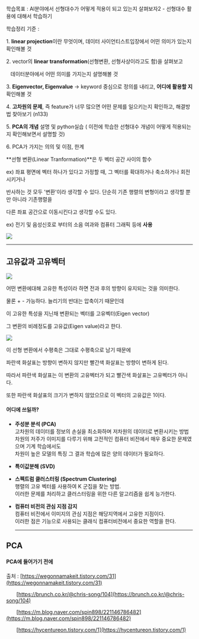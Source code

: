 학습목표 : AI분야에서 선형대수가 어떻게 적용이 되고 있는지 살펴보자2 - 선형대수 활용에 대해서 학습하기

학습정리 기준 :

1\. **linear projection**이란 무엇이며, 데이터 사이언티스트입장에서 어떤 의미가 있는지 확인해볼 것

2\. vector의 **linear transformation**(선형변환, 선형사상이라고도 함)을 살펴보고

   데이터분야에서 어떤 의미를 가지는지 설명해볼 것

3\. **Eigenvector, Eigenvalue** → keyword 중심으로 정의를 내리고, **어디에 활용할 지** 확인해볼 것

4\. **고차원의 문제**, 즉 feature가 너무 많으면 어떤 문제를 일으키는지 확인하고, 해결방법 찾아보기 (n133)

5\. **PCA의 개념** 설명 및 python실습 ( 이전에 학습한 선형대수 개념이 어떻게 적용되는지 확인해보면서 설명할 것)

6\. PCA가 가지는 의의 및 이점, 한계

**선형 변환(Linear Tranformation)**은 두 벡터 공간 사이의 함수

ex) 좌표 평면에 벡터 하나가 있다고 가정할 때, 그 벡터를 확대하거나 축소하거나 회전시키거나

반사하는 것 모두 '변환'이라 생각할 수 있다. 단순히 기존 행렬의 변형이라고 생각할 뿐만 아니라 기존행렬을 

다른 좌표 공간으로 이동시킨다고 생각할 수도 있다.

ex) 전기 및 음성신호로 부터의 소음 여과와 컴퓨터 그래픽 등에 **사용**

<img src="https://blog.kakaocdn.net/dn/mahak/btrhZMKNpxU/jtUkvSaHvhcvNvvaJfVjWK/img.gif">

---

## **고유값과 고유벡터** 

<img src="https://blog.kakaocdn.net/dn/cjBESD/btrh93SXgzl/1hY8awuWyWnM71qMnF5Jj0/img.gif">

어떤 변환에대해 고유한 특성이라 하면 전과 후의 방향이 유지되는 것을 의미한다.

물론 + - 가능하다. 늘리기의 반대는 압축이기 때문인데

이 고유한 특성을 지닌채 변환되는 벡터를 고유벡터(Eigen vector)

그 변환의 비례정도를 고유값(Eigen value)라고 한다.

<img src="https://blog.kakaocdn.net/dn/bhN6Hy/btrh8DU1oXO/Ru4eMipd58p2BsJwvrJsFK/img.png">

이 선형 변환에서 수평축은 그대로 수평축으로 남기 때문에

파란색 화살표는 방향이 변하지 않지만 빨간색 화살표는 방향이 변하게 된다.

따라서 파란색 화살표는 이 변환의 고유벡터가 되고 빨간색 화살표는 고유벡터가 아니다. 

또한 파란색 화살표의 크기가 변하지 않았으므로 이 벡터의 고유값은 1이다.

#### **어디에 쓰일까?**

-   **주성분 분석 (PCA)**  
    고차원의 데이터를 정보의 손실을 최소화하며 저차원의 데이터로 변환시키는 방법  
    차원의 저주가 이미지를 다루기 위해 고전적인 컴퓨터 비전에서 매우 중요한 문제였으며 기계 학습에서도  
    차원이 높은 모델의 특징 그 결과 학습에 많은 양의 데이터가 필요하다.
-   **특이값분해 (SVD)**
-   **스펙트럼 클러스터링 (Spectrum Clustering)**  
    행렬의 고유 벡터를 사용하여 K 군집을 찾는 방법.  
    이러한 문제를 처리하고 클러스터링을 위한 다른 알고리즘을 쉽게 능가한다.
-   **컴퓨터 비전의 관심 지점 감지**  
    컴퓨터 비전에서 이미지의 관심 지점은 해당지역에서 고유한 지점이다.  
    이러한 점은 기능으로 사용되는 클래식 컴퓨터비전에서 중요한 역할을 한다.  
    
    ---
    

## **PCA**

#### **PCA에 들어가기 전에**

출처 : [https://wegonnamakeit.tistory.com/31](https://wegonnamakeit.tistory.com/31)

       [https://brunch.co.kr/@chris-song/104](https://brunch.co.kr/@chris-song/104)
       
       [https://m.blog.naver.com/spin898/221146786482](https://m.blog.naver.com/spin898/221146786482)  
       
       [https://hycentureon.tistory.com/1](https://hycentureon.tistory.com/1)
